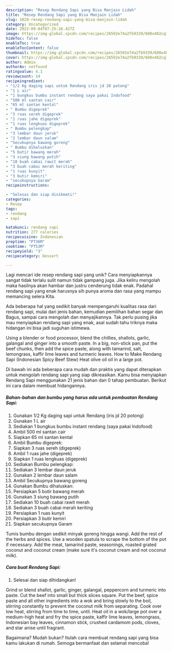 ```yaml
---
description: "Resep Rendang Sapi yang Bisa Manjain Lidah"
title: "Resep Rendang Sapi yang Bisa Manjain Lidah"
slug: 1029-resep-rendang-sapi-yang-bisa-manjain-lidah
category: Uncategorized
date: 2022-09-04T07:25:16.427Z
image: https://img-global.cpcdn.com/recipes/26592e74a2fb9339/680x482cq70/rendang-sapi-foto-resep-utama.jpg
hideToc: false
enableToc: true
enableTocContent: false
thumbnail: https://img-global.cpcdn.com/recipes/26592e74a2fb9339/680x482cq70/rendang-sapi-foto-resep-utama.jpg
cover: https://img-global.cpcdn.com/recipes/26592e74a2fb9339/680x482cq70/rendang-sapi-foto-resep-utama.jpg
author: Admin
authorAv: notfound
ratingvalue: 4.1
reviewcount: 14
recipeingredient:
- "1/2 Kg daging sapi untuk Rendang iris jd 20 potong"
- "1 L air"
- "1 bungkus bumbu instant rendang saya pakai Indofood"
- "500 ml santan cair"
- "65 ml santan kental"
- " Bumbu digeprek"
- "3 ruas sereh digeprek"
- "1 ruas jahe digeprek"
- "1 ruas lengkuas digeprek"
- " Bumbu pelengkap"
- "3 lembar daun jeruk"
- "2 lembar daun salam"
- "Secukupnya bawang goreng"
- " Bumbu dihaluskan"
- "5 butir bawang merah"
- "3 siung bawang putih"
- "10 buah cabai rawit merah"
- "3 buah cabai merah keriting"
- "1 ruas kunyit"
- "3 butir kemiri"
- "secukupnya Garam"
recipeinstructions:

- "Selesai dan siap dinikmati!"
categories:
- Resep
tags:
- rendang
- sapi

katakunci: rendang sapi 
nutrition: 277 calories
recipecuisine: Indonesian
preptime: "PT36M"
cooktime: "PT53M"
recipeyield: "3"
recipecategory: Dessert

---
```





Lagi mencari ide resep rendang sapi yang unik? Cara menyiapkannya sangat tidak terlalu sulit namun tidak gampang juga. Jika keliru mengolah maka hasilnya akan hambar dan justru cenderung tidak enak. Padahal rendang sapi yang enak harusnya sih punya aroma dan rasa yang mampu memancing selera Kita.





Ada beberapa hal yang sedikit banyak mempengaruhi kualitas rasa dari rendang sapi, mulai dari jenis bahan, kemudian pemilihan bahan segar dan Bagus, sampai cara mengolah dan menyajikannya. Tak perlu pusing jika mau menyiapkan rendang sapi yang enak,      asal sudah tahu triknya maka hidangan ini bisa jadi suguhan istimewa.














Using a blender or food processor, blend the chillies, shallots, garlic, galangal and ginger into a smooth paste. In a big, non-stick pan, put the beef chunks, then add the spice paste, along with tamarind, salt, lemongrass, kaffir lime leaves and turmeric leaves. How to Make Rendang Sapi (Indonesian Spicy Beef Stew) Heat olive oil oil in a large pot.






Di bawah ini ada beberapa cara mudah dan praktis yang dapat diterapkan untuk mengolah rendang sapi yang siap dikreasikan. Kamu bisa menyiapkan Rendang Sapi menggunakan 21 jenis bahan dan 0 tahap pembuatan. Berikut ini cara dalam membuat hidangannya.

<!--inarticleads1-->

##### Bahan-bahan dan bumbu yang harus ada untuk pembuatan Rendang Sapi:

1. Gunakan 1/2 Kg daging sapi untuk Rendang (iris jd 20 potong)
1. Gunakan 1 L air
1. Sediakan 1 bungkus bumbu instant rendang (saya pakai Indofood)
1. Ambil 500 ml santan cair
1. Siapkan 65 ml santan kental
1. Ambil  Bumbu digeprek:
1. Siapkan 3 ruas sereh (digeprek)
1. Ambil 1 ruas jahe (digeprek)
1. Siapkan 1 ruas lengkuas (digeprek)
1. Sediakan  Bumbu pelengkap:
1. Sediakan 3 lembar daun jeruk
1. Gunakan 2 lembar daun salam
1. Ambil Secukupnya bawang goreng
1. Gunakan  Bumbu dihaluskan:
1. Persiapkan 5 butir bawang merah
1. Gunakan 3 siung bawang putih
1. Sediakan 10 buah cabai rawit merah
1. Sediakan 3 buah cabai merah keriting
1. Persiapkan 1 ruas kunyit
1. Persiapkan 3 butir kemiri
1. Siapkan secukupnya Garam


Tumis bumbu dengan sedikit minyak goreng hingga wangi. Add the rest of the herbs and spices. Use a wooden spatula to scrape the bottom of the pot if necessary. Add the meat, tamarind paste, seasonings, roasted grated coconut and coconut cream (make sure it&#39;s coconut cream and not coconut milk). 

<!--inarticleads2-->

##### Cara buat Rendang Sapi:


1. Selesai dan siap dihidangkan!

Grind or blend shallot, garlic, ginger, galangal, peppercorn and turmeric into paste. Cut the beef into small but thick slices square. Put the beef, spice paste and all other ingredients into a wok and bring slowly to the boil, stirring constantly to prevent the coconut milk from separating. Cook over low heat, stirring from time to time, until. Heat oil in a wok/large pot over a medium-high heat and fry the spice paste, kaffir lime leaves, lemongrass, Indonesian bay leaves, cinnamon stick, crushed cardamom pods, cloves, and star anise until fragrant. 

Bagaimana? Mudah bukan? Itulah cara membuat rendang sapi yang bisa kamu lakukan di rumah. Semoga bermanfaat dan selamat mencoba!

